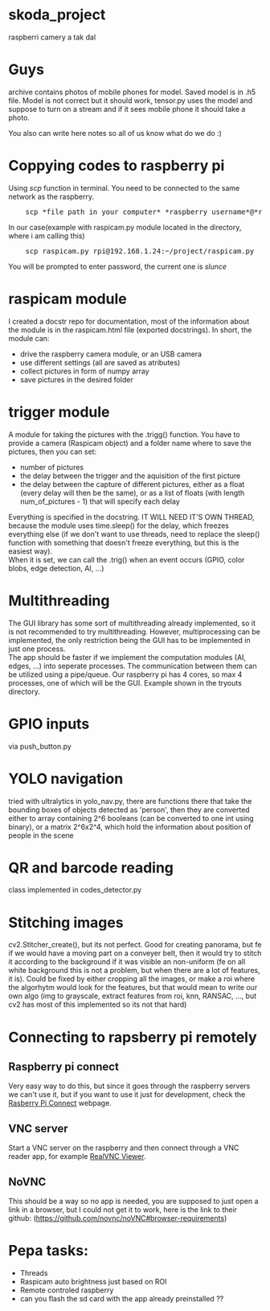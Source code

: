 # skoda_project
raspberri camery a tak dal

# Guys 
archive contains photos of mobile phones for model. Saved model is in .h5 file. Model is not correct but it should work, tensor.py uses the model and suppose to turn on a stream and if it sees mobile phone it should take a photo. 

You also can write here notes so all of us know what do we do :)

# Coppying codes to raspberry pi
 
Using *scp* function in terminal. You need to be connected to the same network as the raspberry. <br/>
<pre>
    scp *file path in your computer* *raspberry_username*@*raspberry_IP_address*:~/*path in raspberry*
</pre>
In our case(example with raspicam.py module located in the directory, where i am calling this)
<pre>
    scp raspicam.py rpi@192.168.1.24:~/project/raspicam.py
</pre>
You will be prompted to enter password, the current one is *slunce*


# raspicam module
I created a docstr repo for documentation, most of the information about the module is in the raspicam.html file (exported docstrings). In short, the module can:
- drive the raspberry camera module, or an USB camera
- use different settings (all are saved as atributes)
- collect pictures in form of numpy array
- save pictures in the desired folder

# trigger module
A module for taking the pictures with the .trigg() function. You have to provide a camera (Raspicam object) and a folder name where to save the pictures, then you can set:
- number of pictures
- the delay between the trigger and the aquisition of the first picture
- the delay between the capture of different pictures, either as a float (every delay will then be the same), or as a list of floats (with length num_of_pictures - 1) that will specify each delay

Everything is specified in the docstring. 
IT WILL NEED IT'S OWN THREAD, because the module uses time.sleep() for the delay, which freezes everything else (if we don't want to use threads, need to replace the sleep() function with something that doesn't freeze everything, but this is the easiest way). <br />
When it is set, we can call the .trig() when an event occurs (GPIO, color blobs, edge detection, AI, ...)

# Multithreading
The GUI library has some sort of multithreading already implemented, so it is not recommended to try multithreading. However, multiprocessing can be implemented, the only restriction being the GUI has to be implemented in just one process.<br /> 
The app should be faster if we implement the computation modules (AI, edges, ...) into seperate processes. The communication between them can be utilized using a pipe/queue. Our raspberry pi has 4 cores, so max 4 processes, one of which will be the GUI.
Example shown in the tryouts directory. 

# GPIO inputs
via push_button.py

# YOLO navigation
tried with ultralytics in yolo_nav.py, there are functions there that take the bounding boxes of objects detected as 'person', then they are converted either to array containing 2^6 booleans (can be converted to one int using binary), or a matrix 2^6x2^4, which hold the information about position of people in the scene

# QR and barcode reading 
class implemented in codes_detector.py

# Stitching images
cv2.Stitcher_create(), but its not perfect. Good for creating panorama, but fe if we would have a moving part on a conveyer belt, then it would try to stitch it according to the background if it was visible an non-uniform (fe on all white background this is not a problem, but when there are a lot of features, it is). Could be fixed by either cropping all the images, or make a roi where the algorhytm would look for the features, but that would mean to write our own algo (img to grayscale, extract features from roi, knn, RANSAC, ..., but cv2 has most of this implemented so its not that hard)

# Connecting to rapsberry pi remotely
## Raspberry pi connect
Very easy way to do this, but since it goes through the raspberry servers we can't use it, but if you want to use it just for development, check the [Rasberry Pi Connect](https://www.raspberrypi.com/software/connect/) webpage.
## VNC server
Start a VNC server on the raspberry and then connect through a VNC reader app, for example [RealVNC Viewer](https://www.realvnc.com/en/connect/download/viewer/?lai_sr=0-4&lai_sl=l,).
## NoVNC
This should be a way so no app is needed, you are supposed to just open a link in a browser, but I could not get it to work, here is the link to their github: (https://github.com/novnc/noVNC#browser-requirements)

# Pepa tasks:
- Threads
- Raspicam auto brightness just based on ROI
- Remote controled raspberry
- can you flash the sd card with the app already preinstalled ??